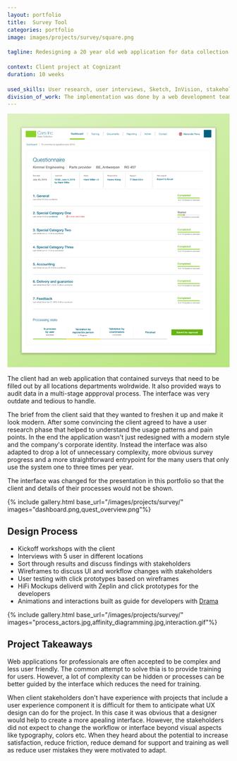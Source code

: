 ```yaml
---
layout: portfolio
title:  Survey Tool
categories: portfolio
image: images/projects/survey/square.png

tagline: Redesigning a 20 year old web application for data collection

context: Client project at Cognizant
duration: 10 weeks

used_skills: User research, user interviews, Sketch, InVision, stakeholder management
division_of_work: The implementation was done by a web development team
---
```


<div class="images">
    <a href="/images/projects/survey/quest_overview.png" class="float-right"><img src="/images/projects/survey/quest_overview.png"></a>
</div>

The client had an web application that contained surveys that need to be filled out by all locations departments wolrdwide. It also provided ways to audit data in a multi-stage appproval process. The interface was very outdate and tedious to handle.

The brief from the client said that they wanted to freshen it up and make it look modern. After some convincing the client agreed to have a user research phase that helped to understand the usage patterns and pain points. In the end the application wasn't just redesigned with a modern style and the company's corporate identity. Instead the interface was also adapted to drop a lot of unnecessary complexity, more obvious survey progress and a more straightforward entrypoint for the many users that only use the system one to three times per year.

The interface was changed for the presentation in this portfolio so that the client and details of their processes would not be shown.


{% include gallery.html base_url="/images/projects/survey/"
                        images="dashboard.png,quest_overview.png"%}

## Design Process

- Kickoff workshops with the client
- Interviews with 5 user in different locations
- Sort through results and discuss findings with stakeholders
- Wireframes to discuss UI and workflow changes with stakeholders
- User testing with click prototypes based on wireframes
- HiFi Mockups deliverd with Zeplin and click prototypes for the developers
- Animations and interactions built as guide for developers with [Drama](https://www.drama.app)

{% include gallery.html base_url="/images/projects/survey/"
                        images="process_actors.jpg,affinity_diagramming.jpg,interaction.gif"%}

## Project Takeaways

Web applications for professionals are often accepted to be complex and less user friendly. The common attempt to solve thia is to provide training for users. However, a lot of complexity can be hidden or processes can be better guided by the interface which reduces the need for training.

When client stakeholders don't have experience with projects that include a user experience component it is difficult for them to anticipate what UX design can do for the project. In this case it was obvious that a designer would help to create a more apealing interface. However, the stakeholders did not expect to change the workflow or interface beyond visual aspects like typography, colors etc. When they heard about the potential to increase satisfaction, reduce friction, reduce demand for support and training as well as reduce user mistakes they were motivated to adapt.